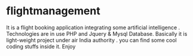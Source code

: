 # flightmanagement
It is a flight booking application integrating some artificial intelligence . Technologies are in use PHP and Jquery &amp; Mysql Database. Basically it is  light-weight project under air India authority . you can find some cool coding stuffs inside it. Enjoy 
